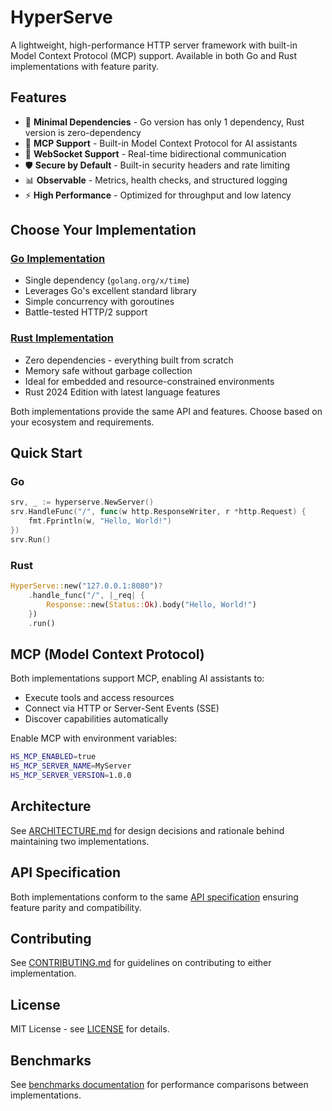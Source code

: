 # HyperServe

A lightweight, high-performance HTTP server framework with built-in Model Context Protocol (MCP) support. Available in both Go and Rust implementations with feature parity.

## Features

- 🚀 **Minimal Dependencies** - Go version has only 1 dependency, Rust version is zero-dependency
- 🤖 **MCP Support** - Built-in Model Context Protocol for AI assistants
- 🔌 **WebSocket Support** - Real-time bidirectional communication
- 🛡️ **Secure by Default** - Built-in security headers and rate limiting
- 📊 **Observable** - Metrics, health checks, and structured logging
- ⚡ **High Performance** - Optimized for throughput and low latency

## Choose Your Implementation

### [Go Implementation](./go/)
- Single dependency (`golang.org/x/time`)
- Leverages Go's excellent standard library
- Simple concurrency with goroutines
- Battle-tested HTTP/2 support

### [Rust Implementation](./rust/)
- Zero dependencies - everything built from scratch
- Memory safe without garbage collection
- Ideal for embedded and resource-constrained environments
- Rust 2024 Edition with latest language features

Both implementations provide the same API and features. Choose based on your ecosystem and requirements.

## Quick Start

### Go
```go
srv, _ := hyperserve.NewServer()
srv.HandleFunc("/", func(w http.ResponseWriter, r *http.Request) {
    fmt.Fprintln(w, "Hello, World!")
})
srv.Run()
```

### Rust
```rust
HyperServe::new("127.0.0.1:8080")?
    .handle_func("/", |_req| {
        Response::new(Status::Ok).body("Hello, World!")
    })
    .run()
```

## MCP (Model Context Protocol)

Both implementations support MCP, enabling AI assistants to:
- Execute tools and access resources
- Connect via HTTP or Server-Sent Events (SSE)
- Discover capabilities automatically

Enable MCP with environment variables:
```bash
HS_MCP_ENABLED=true
HS_MCP_SERVER_NAME=MyServer
HS_MCP_SERVER_VERSION=1.0.0
```

## Architecture

See [ARCHITECTURE.md](./ARCHITECTURE.md) for design decisions and rationale behind maintaining two implementations.

## API Specification

Both implementations conform to the same [API specification](./spec/api.md) ensuring feature parity and compatibility.

## Contributing

See [CONTRIBUTING.md](./CONTRIBUTING.md) for guidelines on contributing to either implementation.

## License

MIT License - see [LICENSE](./LICENSE) for details.

## Benchmarks

See [benchmarks documentation](./docs/benchmarks.md) for performance comparisons between implementations.